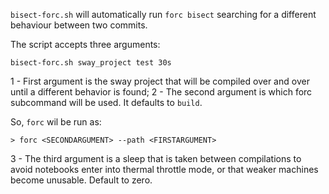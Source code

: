 `bisect-forc.sh` will automatically run `forc bisect` searching for a different behaviour between two commits.

The script accepts three arguments:

```
bisect-forc.sh sway_project test 30s
```
1 - First argument is the sway project that will be compiled over and over until a different behavior is found;
2 - The second argument is which forc subcommand will be used. It defaults to `build`.

So, `forc` wil be run as:

```
> forc <SECONDARGUMENT> --path <FIRSTARGUMENT>
```

3 - The third argument is a sleep that is taken between compilations to avoid notebooks enter into thermal throttle mode, or that weaker machines become unusable. Default to zero.
